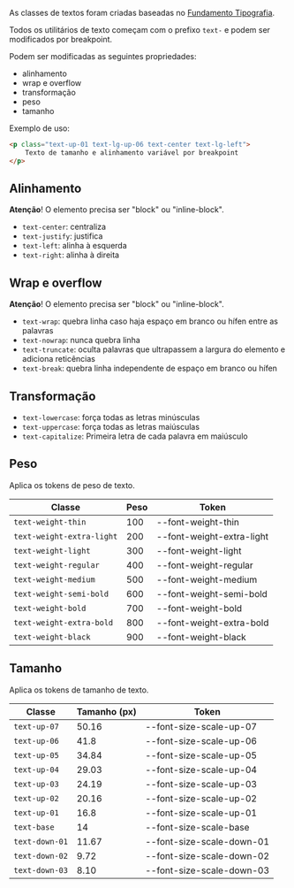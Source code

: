 As classes de textos foram criadas baseadas no [Fundamento Tipografia](fundamentos-visuais/tipografia).

Todos os utilitários de texto começam com o prefixo `text-` e podem ser modificados por breakpoint.

Podem ser modificadas as seguintes propriedades:

- alinhamento
- wrap e overflow
- transformação
- peso
- tamanho

Exemplo de uso:

```html
<p class="text-up-01 text-lg-up-06 text-center text-lg-left">
    Texto de tamanho e alinhamento variável por breakpoint
</p>
```

## Alinhamento

**Atenção**! O elemento precisa ser "block" ou "inline-block".

- `text-center`: centraliza
- `text-justify`: justifica
- `text-left`: alinha à esquerda
- `text-right`: alinha à direita

## Wrap e overflow

**Atenção**! O elemento precisa ser "block" ou "inline-block".

- `text-wrap`: quebra linha caso haja espaço em branco ou hífen entre as palavras
- `text-nowrap`: nunca quebra linha
- `text-truncate`: oculta palavras que ultrapassem a largura do elemento e adiciona reticências
- `text-break`: quebra linha independente de espaço em branco ou hífen

## Transformação

- `text-lowercase`: força todas as letras minúsculas
- `text-uppercase`: força todas as letras maiúsculas
- `text-capitalize`: Primeira letra de cada palavra em maiúsculo

## Peso

Aplica os tokens de peso de texto.

| Classe                    | Peso | Token                     |
| ------------------------- | ---- | ------------------------- |
| `text-weight-thin`        | 100  | --font-weight-thin        |
| `text-weight-extra-light` | 200  | --font-weight-extra-light |
| `text-weight-light`       | 300  | --font-weight-light       |
| `text-weight-regular`     | 400  | --font-weight-regular     |
| `text-weight-medium`      | 500  | --font-weight-medium      |
| `text-weight-semi-bold`   | 600  | --font-weight-semi-bold   |
| `text-weight-bold`        | 700  | --font-weight-bold        |
| `text-weight-extra-bold`  | 800  | --font-weight-extra-bold  |
| `text-weight-black`       | 900  | --font-weight-black       |

## Tamanho

Aplica os tokens de tamanho de texto.

| Classe         | Tamanho (px) | Token                     |
| -------------- | ------------ | ------------------------- |
| `text-up-07`   | 50.16        | --font-size-scale-up-07   |
| `text-up-06`   | 41.8         | --font-size-scale-up-06   |
| `text-up-05`   | 34.84        | --font-size-scale-up-05   |
| `text-up-04`   | 29.03        | --font-size-scale-up-04   |
| `text-up-03`   | 24.19        | --font-size-scale-up-03   |
| `text-up-02`   | 20.16        | --font-size-scale-up-02   |
| `text-up-01`   | 16.8         | --font-size-scale-up-01   |
| `text-base`    | 14           | --font-size-scale-base    |
| `text-down-01` | 11.67        | --font-size-scale-down-01 |
| `text-down-02` | 9.72         | --font-size-scale-down-02 |
| `text-down-03` | 8.10         | --font-size-scale-down-03 |
